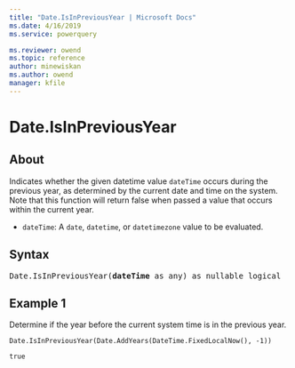 ```yaml
---
title: "Date.IsInPreviousYear | Microsoft Docs"
ms.date: 4/16/2019
ms.service: powerquery

ms.reviewer: owend
ms.topic: reference
author: minewiskan
ms.author: owend
manager: kfile
---
```

# Date.IsInPreviousYear

## About  

Indicates whether the given datetime value <code>dateTime</code> occurs during the previous year, as determined by the current date and time on the system. Note that this function will return false when passed a value that occurs within the current year. <ul> <li><code>dateTime</code>: A <code>date</code>, <code>datetime</code>, or <code>datetimezone</code> value to be evaluated.</li> </ul>
  
## Syntax

<pre>
Date.IsInPreviousYear(<b>dateTime</b> as any) as nullable logical 
</pre>
  
## Example 1

Determine if the year before the current system time is in the previous year.

```powerquery-m
Date.IsInPreviousYear(Date.AddYears(DateTime.FixedLocalNow(), -1))
```

`true`
